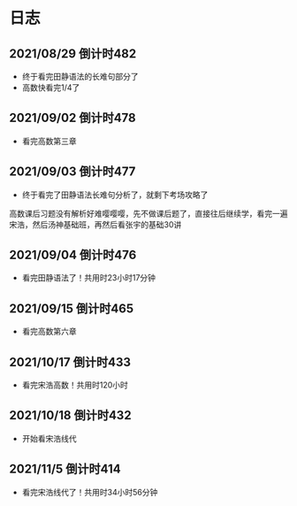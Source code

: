 # 日志

## 2021/08/29 倒计时482

- 终于看完田静语法的长难句部分了
- 高数快看完1/4了

## 2021/09/02 倒计时478

- 看完高数第三章

## 2021/09/03 倒计时477

- 终于看完了田静语法长难句分析了，就剩下考场攻略了

高数课后习题没有解析好难嘤嘤嘤，先不做课后题了，直接往后继续学，看完一遍宋浩，然后汤神基础班，再然后看张宇的基础30讲

## 2021/09/04 倒计时476

- 看完田静语法了！共用时23小时17分钟

## 2021/09/15 倒计时465

- 看完高数第六章

## 2021/10/17 倒计时433

- 看完宋浩高数！共用时120小时

## 2021/10/18 倒计时432

- 开始看宋浩线代

## 2021/11/5 倒计时414

- 看完宋浩线代了！共用时34小时56分钟
